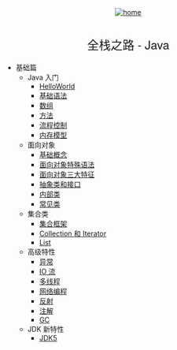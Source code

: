 <div align="center">
    <a href="/">
      <img src="./icon/home.svg" alt="home">
    </a>
    <h1 class="app-name"><a data-nosearch="" href="/#/Java/" style="font-family: Source Sans Pro,Helvetica Neue,Arial,sans-serif;
        letter-spacing: 0;
        font-size: 1.5rem;
        font-weight: 300;
        text-align: center;
        -webkit-font-smoothing: antialiased;
        -webkit-tap-highlight-color: rgba(0,0,0,0);
        -webkit-text-size-adjust: none;
        box-sizing: border-box;
        color: inherit;
        text-decoration: none;">全栈之路 - Java</a></h1>
</div>

* 基础篇
  * Java 入门
    * [HelloWorld](Java/basis/hello-world)
    * [基础语法](Java/basis/basic-grammar)
    * [数组](Java/basis/array)
    * [方法](Java/basis/method)
    * [流程控制](Java/basis/control)
    * [内存模型](Java/basis/memory)
  * 面向对象
    * [基础概念](Java/object-oriented/control)
    * [面向对象特殊语法](Java/object-oriented/special-grammar)
    * [面向对象三大特征](Java/object-oriented/characteristic.md)
    * [抽象类和接口](Java/object-oriented/abstract-and-interface.md)
    * [内部类](Java/object-oriented/nested-class.md)
    * [常见类](Java/object-oriented/common-class.md)
  * 集合类
    * [集合框架](Java/collection/collections.md)
    * [Collection 和 Iterator](Java/collection/collection-and-iterator.md)
    * [List](Java/collection/list.md)
  * 高级特性
    * [异常](Java/advanced-feature/throwable.md)
    * [IO 流](Java/advanced-feature/io.md)
    * [多线程](Java/advanced-feature/thread.md)
    * [网络编程](Java/advanced-feature/net.md)
    * [反射](Java/advanced-feature/reflection.md)
    * [注解](Java/advanced-feature/annotation.md)
    * [GC](Java/advanced-feature/gc.md)
  * JDK 新特性
    * [JDK5](Java/jdk-new-features/jdk5.md)